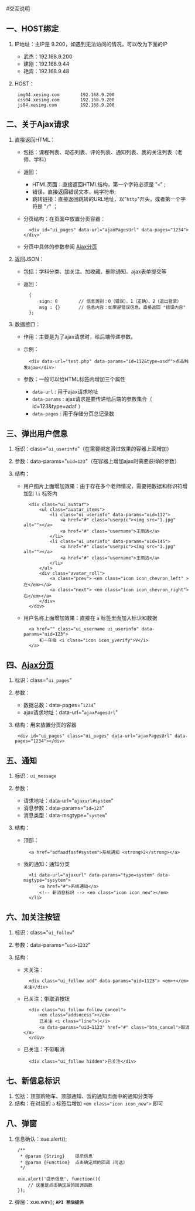 #交互说明

## 一、HOST绑定

1. IP地址：主IP是 9.200，如遇到无法访问的情况，可以改为下面的IP

    - 武杰：192.168.9.200
    - 建刚：192.168.9.44
    - 艳宾：192.168.9.48

2. HOST：

        img04.xesimg.com        192.168.9.200
        css04.xesimg.com        192.168.9.200
        js04.xesimg.com         192.168.9.200


## 二、关于Ajax请求

1. 直接返回HTML：

    - 包括：课程列表、动态列表、评论列表、通知列表、我的关注列表（老师、学科）

    - 返回：
        - HTML页面：直接返回HTML结构，第一个字符必须是 "`<`" ;
        - 错误，直接返回错误文本，纯字符串;
        - 跳转链接：直接返回跳转的URL地址，以"`http`"开头，或者第一个字符是 "`/`" ；
        
    - 分页结构：在页面中放置分页容器：
    
            <div id="ui_pages" data-url="ajaxPagesUrl" data-pages="1234"></div>`
            
   - 分页中具体的参数参阅 [Ajax分页](#AjaxPages)
    
2. 返回JSON：
    
    - 包括：学科分类、加关注、加收藏、删除通知、ajax表单提交等
    
    - 返回：

            {
                sign: 0        // 信息类别：0（错误）、1（正确）、2（退出登录）
                msg : {}       // 信息内容：如果是错误信息，直接返回 "错误内容"
            };

3. 数据接口：

    - 作用：主要是为了ajax请求时，给后端传递参数。
    - 示例：
    
            <div data-url="test.php" data-params="id=112&type=asdf">点击触发ajax</div>

    - 参数：一般可以给HTML标签内增加三个属性

        * `data-url`    : 用于ajax请求地址
        * `data-params` : ajax请求是要传递给后端的参数集合（ id=123&type=adaf ）
        * `data-pages`  : 用于存储分页总记录数






## 三、弹出用户信息

1. 标识：class="`ui_userinfo`"（在需要绑定滑过效果的容器上面增加）
2. 参数：data-params="`uid=123`"（在容器上增加ajax时需要获得的参数）
3. 结构：

    - 用户图片上面增加效果：由于存在多个老师情况，需要把数据和标识符增加到 `li` 标签内
    
            <div class="ui_avatar">	
		    	<ul class="avatar_items">
			    	<li class="ui_userinfo" data-params="uid=112">
				    	<a href="#" class="userpic"><img src="1.jpg" alt=""></a>
					    <a href="#" class="username">王雨洁</a>
    				</li>
	    			<li class="ui_userinfo" data-params="uid=145">
		    			<a href="#" class="userpic"><img src="1.jpg" alt=""></a>
			    		<a href="#" class="username">王雨洁</a>
				    </li>
    			</ul>
	    		<div class="avatar_roll">
    	    		<a class="prev"> <em class="icon icon_chevron_left" >左</em></a>
			        <a class="next"> <em class="icon icon_chevron_right">右</em></a>
    			</div>					
            </div>
			
    - 用户名称上面增加效果：直接在 `a` 标签里面加入标识和数据
	
	        <a href="" class="ui_username ui_userinfo" data-params="uid=123">
    	    	初一年级 <i class="icon icon_yverify">V</i>
    		</a>
			
			
## 四、[Ajax分页](id:AjaxPages)
1. 标识：class="`ui_pages`"
2. 参数：
    - 数据总数：data-pages="`1234`" 
    - ajax请求地址：data-url="`ajaxPagesUrl`"
    
3. 结构：用来放置分页的容器

        <div id="ui_pages" class="ui_pages" data-url="ajaxPagesUrl" data-pages="1234"></div>

## 五、通知

1. 标识：`ui_message`
2. 参数：

    - 请求地址：data-url="`ajaxurl#system`" 
    - 消息参数：data-params="`id=123`" 
    - 消息类型：data-msgtype="`system`"

3. 结构：
    
    - 顶部：

            <a href="adfaadfasf#system">系统通知 <strong>2</strong></a> 
            
    - 我的通知：通知分类
    
            <li data-url="ajaxurl" data-params="type=system" data-msgtype="sysytem">
                <a href="#">系统通知</a>
                <!-- 新消息标识 --> <em class="icon icon_new"></em>
		    </li>


## 六、加关注按钮

1. 标识：class="`ui_follow`"
2. 参数：data-params="`uid=1232`"
3. 结构：
    
    - 未关注：
    
            <div class="ui_follow add" data-params="uid=1123"> <em>+</em>关注</div>
          
    - 已关注：带取消按钮
    
            <div class="ui_follow follow_cancel"> 
                <em class="addsucess"></em>
				已关注 <i class="line">|</i>
				<a data-params="uid=1123" href="#" class="btn_cancel">取消</a>
		    </div>
		    
    - 已关注：不带取消
    
            <div class="ui_follow hidden">已关注</div>


## 七、新信息标识

1. 包括：顶部购物车、顶部通知、我的通知页面中的通知分类等
2. 结构：在对应的 `a` 标签后增加 `<em class="icon icon_new">` 即可


## 八、弹窗

1. 信息确认：xue.alert();
    
        /**
         * @param {String}    提示信息
         * @param {Function}  点击确定后的回调（可选）
         */    
      
        xue.alert('提示信息', function(){
            // 这里是点击确定后的回调函数
        });
    
2. 弹层：xue.win();  **`API 稍后提供`**


